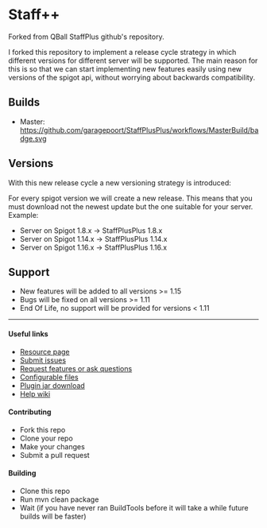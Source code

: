 # Staff++
Forked from QBall StaffPlus github's repository.

I forked this repository to implement a release cycle strategy in which different versions for different server will be supported.
The main reason for this is so that we can start implementing new features easily using new versions of the spigot api, without worrying about backwards compatibility.

## Builds
- Master: https://github.com/garagepoort/StaffPlusPlus/workflows/MasterBuild/badge.svg
## Versions
With this new release cycle a new versioning strategy is introduced:

For every spigot version we will create a new release. This means that you must download not the newest update but the one suitable for your server.
Example:

- Server on Spigot 1.8.x -> StaffPlusPlus 1.8.x
- Server on Spigot 1.14.x -> StaffPlusPlus 1.14.x
- Server on Spigot 1.16.x -> StaffPlusPlus 1.16.x

## Support 
- New features will be added to all versions >= 1.15
- Bugs will be fixed on all versions  >= 1.11
- End Of Life, no support will be provided for versions < 1.11

----
#### Useful links
* [Resource page](https://www.spigotmc.org/resources/staffplusplus.83562/)
* [Submit issues](https://github.com/garagepoort/StaffPlusPlus/issues)
* [Request features or ask questions](https://discord.gg/N6VqtYC)
* [Configurable files](https://github.com/Shortninja66/StaffPlus/wiki/Configurable-files)
* [Plugin jar download](https://www.spigotmc.org/resources/staffplusplus.83562/history)
* [Help wiki](https://github.com/Shortninja66/StaffPlus/wiki)

#### Contributing
* Fork this repo
* Clone your repo
* Make your changes
* Submit a pull request

#### Building
* Clone this repo
* Run mvn clean package
* Wait (if you have never ran BuildTools before it will take a while future builds will be faster)

